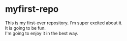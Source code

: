 # myfirst-repo
This is my first-ever repository. I'm super excited about it.
<br>
It is going to be fun.
<br>
I'm going to enjoy it in the best way.
